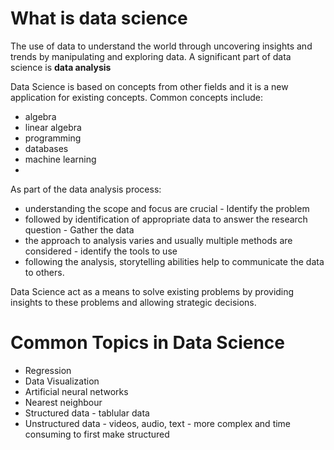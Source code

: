 # What is data science
The use of data to understand the world through uncovering insights and trends by manipulating and exploring data. A significant part of data science is **data analysis**

Data Science is based on concepts from other fields and it is a new application for existing concepts. Common concepts include:
- algebra
- linear algebra
- programming
- databases 
- machine learning
- 

As part of the data analysis process:
- understanding the scope and focus are crucial - Identify the problem 
- followed by identification of appropriate data to answer the research question - Gather the data
- the approach to analysis varies and usually multiple methods are considered - identify the tools to use
- following the analysis, storytelling abilities help to communicate the data to others.

Data Science act as a means to solve existing problems by providing insights to these problems and allowing strategic decisions. 

# Common Topics in Data Science
- Regression 
- Data Visualization 
- Artificial neural networks 
- Nearest neighbour 
- Structured data - tablular data
- Unstructured data - videos, audio, text - more complex and time consuming to first make structured

